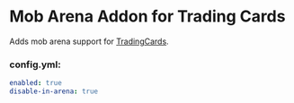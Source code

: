 # Mob Arena Addon for Trading Cards
Adds mob arena support for [TradingCards](https://github.com/TreasureIslandMC/XenTradingCards).

### config.yml:
```yaml
enabled: true
disable-in-arena: true
```